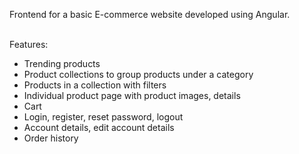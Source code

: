 Frontend for a basic E-commerce website developed using Angular.
<br /><br />

Features:
- Trending products
- Product collections to group products under a category
- Products in a collection with filters
- Individual product page with product images, details
- Cart
- Login, register, reset password, logout
- Account details, edit account details
- Order history
